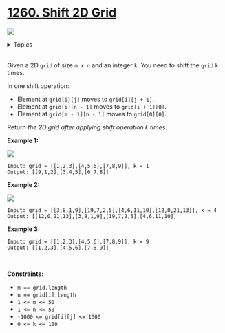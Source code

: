 # [1260. Shift 2D Grid](https://leetcode.cn/problems/shift-2d-grid/)

![](https://img.shields.io/badge/Difficulty-Easy-green.svg)

<details>
<summary>Topics</summary>

* [`Array`](https://leetcode.com/tag/array/)
* [`Matrix`](https://leetcode.com/tag/matrix/)
* [`Simulation`](https://leetcode.com/tag/simulation/)

</details>
<br />

Given a 2D `grid` of size `m x n` and an integer `k`. You need to shift the `grid` `k` times.

In one shift operation:

 + Element at `grid[i][j]` moves to `grid[i][j + 1]`.
 + Element at `grid[i][n - 1]` moves to `grid[i + 1][0]`.
 + Element at `grid[m - 1][n - 1]` moves to `grid[0][0]`.

Return *the 2D grid after applying shift operation `k` times*.

**Example 1:**

![](https://assets.leetcode.com/uploads/2019/11/05/e1.png)

    Input: grid = [[1,2,3],[4,5,6],[7,8,9]], k = 1
    Output: [[9,1,2],[3,4,5],[6,7,8]]

**Example 2:**

![](https://assets.leetcode.com/uploads/2019/11/05/e2.png)

    Input: grid = [[3,8,1,9],[19,7,2,5],[4,6,11,10],[12,0,21,13]], k = 4
    Output: [[12,0,21,13],[3,8,1,9],[19,7,2,5],[4,6,11,10]]

**Example 3:**

    Input: grid = [[1,2,3],[4,5,6],[7,8,9]], k = 9
    Output: [[1,2,3],[4,5,6],[7,8,9]]
 

**Constraints:**

 + `m == grid.length`
 + `n == grid[i].length`
 + `1 <= m <= 50`
 + `1 <= n <= 50`
 + `-1000 <= grid[i][j] <= 1000`
 + `0 <= k <= 100`
